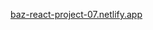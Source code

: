 <a href="https://baz-react-project-07.netlify.app" target="_blank">baz-react-project-07.netlify.app</a>
